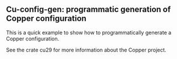 ## Cu-config-gen: programmatic generation of Copper configuration 

This is a quick example to show how to programmatically generate a Copper configuration.

See the crate cu29 for more information about the Copper project.
